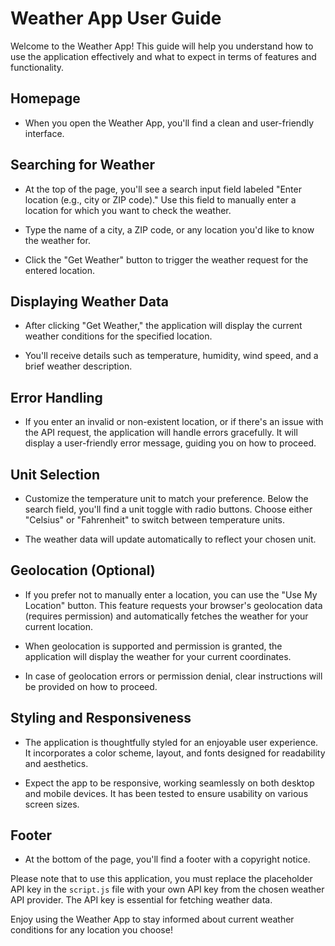 # Weather App User Guide

Welcome to the Weather App! This guide will help you understand how to use the application effectively and what to expect in terms of features and functionality.

## Homepage

- When you open the Weather App, you'll find a clean and user-friendly interface.

## Searching for Weather

- At the top of the page, you'll see a search input field labeled "Enter location (e.g., city or ZIP code)." Use this field to manually enter a location for which you want to check the weather.

- Type the name of a city, a ZIP code, or any location you'd like to know the weather for.

- Click the "Get Weather" button to trigger the weather request for the entered location.

## Displaying Weather Data

- After clicking "Get Weather," the application will display the current weather conditions for the specified location.

- You'll receive details such as temperature, humidity, wind speed, and a brief weather description.

## Error Handling

- If you enter an invalid or non-existent location, or if there's an issue with the API request, the application will handle errors gracefully. It will display a user-friendly error message, guiding you on how to proceed.

## Unit Selection

- Customize the temperature unit to match your preference. Below the search field, you'll find a unit toggle with radio buttons. Choose either "Celsius" or "Fahrenheit" to switch between temperature units.

- The weather data will update automatically to reflect your chosen unit.

## Geolocation (Optional)

- If you prefer not to manually enter a location, you can use the "Use My Location" button. This feature requests your browser's geolocation data (requires permission) and automatically fetches the weather for your current location.

- When geolocation is supported and permission is granted, the application will display the weather for your current coordinates.

- In case of geolocation errors or permission denial, clear instructions will be provided on how to proceed.

## Styling and Responsiveness

- The application is thoughtfully styled for an enjoyable user experience. It incorporates a color scheme, layout, and fonts designed for readability and aesthetics.

- Expect the app to be responsive, working seamlessly on both desktop and mobile devices. It has been tested to ensure usability on various screen sizes.

## Footer

- At the bottom of the page, you'll find a footer with a copyright notice.

Please note that to use this application, you must replace the placeholder API key in the `script.js` file with your own API key from the chosen weather API provider. The API key is essential for fetching weather data.

Enjoy using the Weather App to stay informed about current weather conditions for any location you choose!
